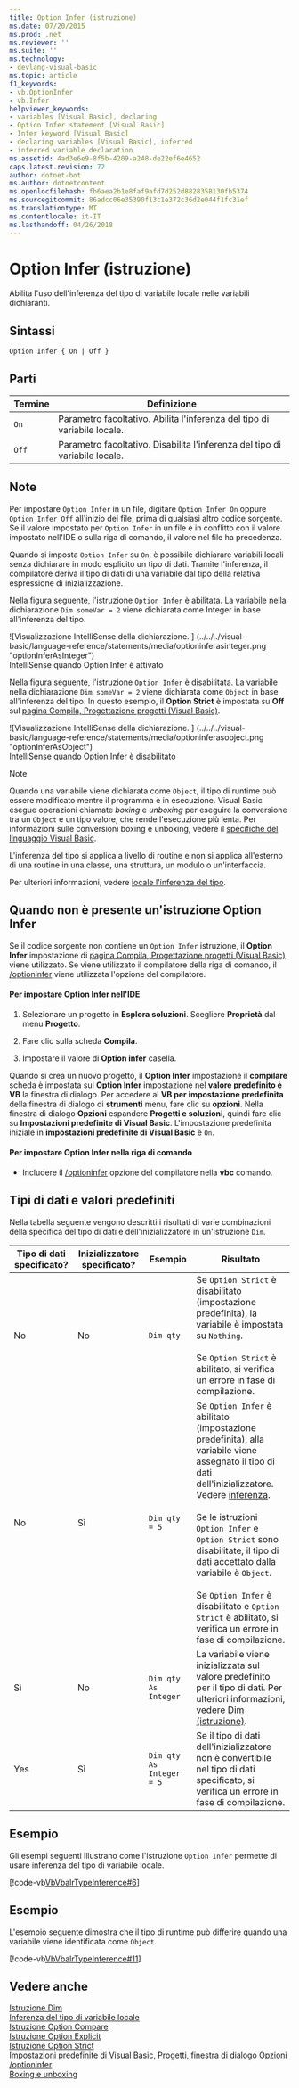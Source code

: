 ```yaml
---
title: Option Infer (istruzione)
ms.date: 07/20/2015
ms.prod: .net
ms.reviewer: ''
ms.suite: ''
ms.technology:
- devlang-visual-basic
ms.topic: article
f1_keywords:
- vb.OptionInfer
- vb.Infer
helpviewer_keywords:
- variables [Visual Basic], declaring
- Option Infer statement [Visual Basic]
- Infer keyword [Visual Basic]
- declaring variables [Visual Basic], inferred
- inferred variable declaration
ms.assetid: 4ad3e6e9-8f5b-4209-a248-de22ef6e4652
caps.latest.revision: 72
author: dotnet-bot
ms.author: dotnetcontent
ms.openlocfilehash: fb6aea2b1e8faf9afd7d252d8828358130fb5374
ms.sourcegitcommit: 86adcc06e35390f13c1e372c36d2e044f1fc31ef
ms.translationtype: MT
ms.contentlocale: it-IT
ms.lasthandoff: 04/26/2018
---
```

# <a name="option-infer-statement"></a>Option Infer (istruzione)
Abilita l'uso dell'inferenza del tipo di variabile locale nelle variabili dichiaranti.  
  
## <a name="syntax"></a>Sintassi  
  
```  
Option Infer { On | Off }  
```  
  
## <a name="parts"></a>Parti  
  
|Termine|Definizione|  
|---|---|  
|`On`|Parametro facoltativo. Abilita l'inferenza del tipo di variabile locale.|  
|`Off`|Parametro facoltativo. Disabilita l'inferenza del tipo di variabile locale.|  
  
## <a name="remarks"></a>Note  
 Per impostare `Option Infer` in un file, digitare `Option Infer On` oppure `Option Infer Off` all'inizio del file, prima di qualsiasi altro codice sorgente. Se il valore impostato per `Option Infer` in un file è in conflitto con il valore impostato nell'IDE o sulla riga di comando, il valore nel file ha precedenza.  
  
 Quando si imposta `Option Infer` su `On`, è possibile dichiarare variabili locali senza dichiarare in modo esplicito un tipo di dati. Tramite l'inferenza, il compilatore deriva il tipo di dati di una variabile dal tipo della relativa espressione di inizializzazione.  
  
 Nella figura seguente, l'istruzione `Option Infer` è abilitata. La variabile nella dichiarazione `Dim someVar = 2` viene dichiarata come Integer in base all'inferenza del tipo.  
  
 ![Visualizzazione IntelliSense della dichiarazione. ] (../../../visual-basic/language-reference/statements/media/optioninferasinteger.png "optionInferAsInteger")  
IntelliSense quando Option Infer è attivato  
  
 Nella figura seguente, l'istruzione `Option Infer` è disabilitata. La variabile nella dichiarazione `Dim someVar = 2` viene dichiarata come `Object` in base all'inferenza del tipo. In questo esempio, il **Option Strict** è impostata su **Off** sul [pagina Compila, Progettazione progetti (Visual Basic)](/visualstudio/ide/reference/compile-page-project-designer-visual-basic).  
  
 ![Visualizzazione IntelliSense della dichiarazione. ] (../../../visual-basic/language-reference/statements/media/optioninferasobject.png "optionInferAsObject")  
IntelliSense quando Option Infer è disabilitato  
  
> [!NOTE]
>  Quando una variabile viene dichiarata come `Object`, il tipo di runtime può essere modificato mentre il programma è in esecuzione. Visual Basic esegue operazioni chiamate *boxing* e *unboxing* per eseguire la conversione tra un `Object` e un tipo valore, che rende l'esecuzione più lenta. Per informazioni sulle conversioni boxing e unboxing, vedere il [specifiche del linguaggio Visual Basic](../../../visual-basic/reference/language-specification/index.md).
  
 L'inferenza del tipo si applica a livello di routine e non si applica all'esterno di una routine in una classe, una struttura, un modulo o un'interfaccia.  
  
 Per ulteriori informazioni, vedere [locale l'inferenza del tipo](../../../visual-basic/programming-guide/language-features/variables/local-type-inference.md).  
  
## <a name="when-an-option-infer-statement-is-not-present"></a>Quando non è presente un'istruzione Option Infer  
 Se il codice sorgente non contiene un `Option Infer` istruzione, il **Option Infer** impostazione di [pagina Compila, Progettazione progetti (Visual Basic)](/visualstudio/ide/reference/compile-page-project-designer-visual-basic) viene utilizzato. Se viene utilizzato il compilatore della riga di comando, il [/optioninfer](../../../visual-basic/reference/command-line-compiler/optioninfer.md) viene utilizzata l'opzione del compilatore.  
  
#### <a name="to-set-option-infer-in-the-ide"></a>Per impostare Option Infer nell'IDE  
  
1.  Selezionare un progetto in **Esplora soluzioni**. Scegliere **Proprietà** dal menu **Progetto**.  
  
2.  Fare clic sulla scheda **Compila**.  
  
3.  Impostare il valore di **Option infer** casella.  
  
 Quando si crea un nuovo progetto, il **Option Infer** impostazione il **compilare** scheda è impostata sul **Option Infer** impostazione nel **valore predefinito è VB** la finestra di dialogo. Per accedere al **VB per impostazione predefinita** della finestra di dialogo di **strumenti** menu, fare clic su **opzioni**. Nella finestra di dialogo **Opzioni** espandere **Progetti e soluzioni**, quindi fare clic su **Impostazioni predefinite di Visual Basic**. L'impostazione predefinita iniziale in **impostazioni predefinite di Visual Basic** è `On`.  
  
#### <a name="to-set-option-infer-on-the-command-line"></a>Per impostare Option Infer nella riga di comando  
  
-   Includere il [/optioninfer](../../../visual-basic/reference/command-line-compiler/optioninfer.md) opzione del compilatore nella **vbc** comando.  
  
## <a name="default-data-types-and-values"></a>Tipi di dati e valori predefiniti  
 Nella tabella seguente vengono descritti i risultati di varie combinazioni della specifica del tipo di dati e dell'inizializzatore in un'istruzione `Dim`.  
  
|Tipo di dati specificato?|Inizializzatore specificato?|Esempio|Risultato|  
|---|---|---|---|  
|No|No|`Dim qty`|Se `Option Strict` è disabilitato (impostazione predefinita), la variabile è impostata su `Nothing`.<br /><br /> Se `Option Strict` è abilitato, si verifica un errore in fase di compilazione.|  
|No|Sì|`Dim qty = 5`|Se `Option Infer` è abilitato (impostazione predefinita), alla variabile viene assegnato il tipo di dati dell'inizializzatore. Vedere [inferenza](../../../visual-basic/programming-guide/language-features/variables/local-type-inference.md).<br /><br /> Se le istruzioni `Option Infer` e `Option Strict` sono disabilitate, il tipo di dati accettato dalla variabile è `Object`.<br /><br /> Se `Option Infer` è disabilitato e `Option Strict` è abilitato, si verifica un errore in fase di compilazione.|  
|Sì|No|`Dim qty As Integer`|La variabile viene inizializzata sul valore predefinito per il tipo di dati. Per ulteriori informazioni, vedere [Dim (istruzione)](../../../visual-basic/language-reference/statements/dim-statement.md).|  
|Yes|Sì|`Dim qty  As Integer = 5`|Se il tipo di dati dell'inizializzatore non è convertibile nel tipo di dati specificato, si verifica un errore in fase di compilazione.|  
  
## <a name="example"></a>Esempio  
 Gli esempi seguenti illustrano come l'istruzione `Option Infer` permette di usare inferenza del tipo di variabile locale.  
  
 [!code-vb[VbVbalrTypeInference#6](../../../visual-basic/language-reference/statements/codesnippet/VisualBasic/option-infer-statement_1.vb)]  
  
## <a name="example"></a>Esempio  
 L'esempio seguente dimostra che il tipo di runtime può differire quando una variabile viene identificata come `Object`.  
  
 [!code-vb[VbVbalrTypeInference#11](../../../visual-basic/language-reference/statements/codesnippet/VisualBasic/option-infer-statement_2.vb)]  
  
## <a name="see-also"></a>Vedere anche  
 [Istruzione Dim](../../../visual-basic/language-reference/statements/dim-statement.md)  
 [Inferenza del tipo di variabile locale](../../../visual-basic/programming-guide/language-features/variables/local-type-inference.md)  
 [Istruzione Option Compare](../../../visual-basic/language-reference/statements/option-compare-statement.md)  
 [Istruzione Option Explicit](../../../visual-basic/language-reference/statements/option-explicit-statement.md)  
 [Istruzione Option Strict](../../../visual-basic/language-reference/statements/option-strict-statement.md)  
 [Impostazioni predefinite di Visual Basic, Progetti, finestra di dialogo Opzioni](/visualstudio/ide/reference/visual-basic-defaults-projects-options-dialog-box)  
 [/optioninfer](../../../visual-basic/reference/command-line-compiler/optioninfer.md)  
 [Boxing e unboxing](../../../csharp/programming-guide/types/boxing-and-unboxing.md)
